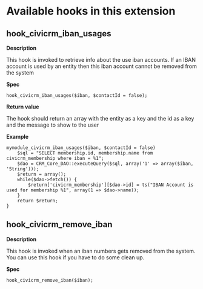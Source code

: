 # Available hooks in this extension

## hook_civicrm_iban_usages

**Description**

This hook is invoked to retrieve info about the use iban accounts. 
If an IBAN account is used by an entity then this iban account cannot be removed from the system


**Spec**

    hook_civicrm_iban_usages($iban, $contactId = false);

**Return value**

The hook should return an array with the entity as a key and the id as a key and the message to show to the user

**Example**

    mymodule_civicrm_iban_usages($iban, $contactId = false)
        $sql = "SELECT membership.id, membership.name from civicrm_membership where iban = %1";
        $dao = CRM_Core_DAO::executeQuery($sql, array('1' => array($iban, 'String')));
        $return = array();
        while($dao->fetch()) {
            $return['civicrm_membership'][$dao->id] = ts("IBAN Account is used for membership %1", array(1 => $dao->name));
        }
        return $return;
    }

## hook_civicrm_remove_iban

**Description**

This hook is invoked when an iban numbers gets removed from the system. 
You can use this hook if you have to do some clean up.

**Spec**

    hook_civicrm_remove_iban($iban);

